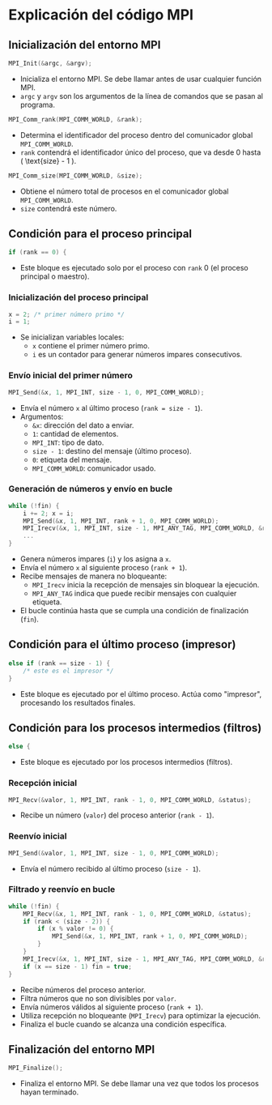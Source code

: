 # Explicación del código MPI

## Inicialización del entorno MPI
```c
MPI_Init(&argc, &argv);
```
- Inicializa el entorno MPI. Se debe llamar antes de usar cualquier función MPI.
- `argc` y `argv` son los argumentos de la línea de comandos que se pasan al programa.

```c
MPI_Comm_rank(MPI_COMM_WORLD, &rank);
```
- Determina el identificador del proceso dentro del comunicador global `MPI_COMM_WORLD`.
- `rank` contendrá el identificador único del proceso, que va desde 0 hasta \( \text{size} - 1 \).

```c
MPI_Comm_size(MPI_COMM_WORLD, &size);
```
- Obtiene el número total de procesos en el comunicador global `MPI_COMM_WORLD`.
- `size` contendrá este número.

## Condición para el proceso principal
```c
if (rank == 0) {
```
- Este bloque es ejecutado solo por el proceso con `rank` 0 (el proceso principal o maestro).

### Inicialización del proceso principal
```c
x = 2; /* primer número primo */ 
i = 1;
```
- Se inicializan variables locales:
  - `x` contiene el primer número primo.
  - `i` es un contador para generar números impares consecutivos.

### Envío inicial del primer número
```c
MPI_Send(&x, 1, MPI_INT, size - 1, 0, MPI_COMM_WORLD);
```
- Envía el número `x` al último proceso (`rank = size - 1`).
- Argumentos:
  - `&x`: dirección del dato a enviar.
  - `1`: cantidad de elementos.
  - `MPI_INT`: tipo de dato.
  - `size - 1`: destino del mensaje (último proceso).
  - `0`: etiqueta del mensaje.
  - `MPI_COMM_WORLD`: comunicador usado.

### Generación de números y envío en bucle
```c
while (!fin) {
    i += 2; x = i;
    MPI_Send(&x, 1, MPI_INT, rank + 1, 0, MPI_COMM_WORLD);
    MPI_Irecv(&x, 1, MPI_INT, size - 1, MPI_ANY_TAG, MPI_COMM_WORLD, &request);
    ...
}
```
- Genera números impares (`i`) y los asigna a `x`.
- Envía el número `x` al siguiente proceso (`rank + 1`).
- Recibe mensajes de manera no bloqueante:
  - `MPI_Irecv` inicia la recepción de mensajes sin bloquear la ejecución.
  - `MPI_ANY_TAG` indica que puede recibir mensajes con cualquier etiqueta.
- El bucle continúa hasta que se cumpla una condición de finalización (`fin`).

## Condición para el último proceso (impresor)
```c
else if (rank == size - 1) {
    /* este es el impresor */
}
```
- Este bloque es ejecutado por el último proceso. Actúa como "impresor", procesando los resultados finales.

## Condición para los procesos intermedios (filtros)
```c
else {
```
- Este bloque es ejecutado por los procesos intermedios (filtros).

### Recepción inicial
```c
MPI_Recv(&valor, 1, MPI_INT, rank - 1, 0, MPI_COMM_WORLD, &status);
```
- Recibe un número (`valor`) del proceso anterior (`rank - 1`).

### Reenvío inicial
```c
MPI_Send(&valor, 1, MPI_INT, size - 1, 0, MPI_COMM_WORLD);
```
- Envía el número recibido al último proceso (`size - 1`).

### Filtrado y reenvío en bucle
```c
while (!fin) {
    MPI_Recv(&x, 1, MPI_INT, rank - 1, 0, MPI_COMM_WORLD, &status);
    if (rank < (size - 2)) {
        if (x % valor != 0) {
            MPI_Send(&x, 1, MPI_INT, rank + 1, 0, MPI_COMM_WORLD);
        }
    }
    MPI_Irecv(&x, 1, MPI_INT, size - 1, MPI_ANY_TAG, MPI_COMM_WORLD, &request);
    if (x == size - 1) fin = true;
}
```
- Recibe números del proceso anterior.
- Filtra números que no son divisibles por `valor`.
- Envía números válidos al siguiente proceso (`rank + 1`).
- Utiliza recepción no bloqueante (`MPI_Irecv`) para optimizar la ejecución.
- Finaliza el bucle cuando se alcanza una condición específica.

## Finalización del entorno MPI
```c
MPI_Finalize();
```
- Finaliza el entorno MPI. Se debe llamar una vez que todos los procesos hayan terminado.
